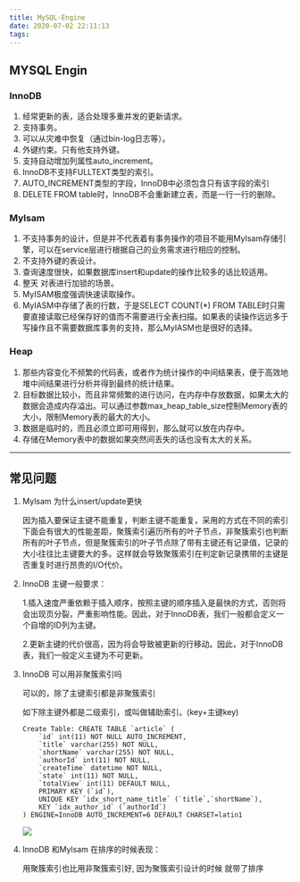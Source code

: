 ```yaml
---
title: MySQL-Engine
date: 2020-07-02 22:11:13
tags:
---
```


## MYSQL Engin
<!-- More -->

### InnoDB

1. 经常更新的表，适合处理多重并发的更新请求。
2. 支持事务。
3. 可以从灾难中恢复（通过bin-log日志等）。
4. 外键约束。只有他支持外键。
5. 支持自动增加列属性auto_increment。
6. InnoDB不支持FULLTEXT类型的索引。
7. AUTO_INCREMENT类型的字段，InnoDB中必须包含只有该字段的索引
8. DELETE FROM table时，InnoDB不会重新建立表，而是一行一行的删除。

### Mylsam

1. 不支持事务的设计，但是并不代表着有事务操作的项目不能用MyIsam存储引擎，可以在service层进行根据自己的业务需求进行相应的控制。
2. 不支持外键的表设计。
3. 查询速度很快，如果数据库insert和update的操作比较多的话比较适用。
4. 整天 对表进行加锁的场景。
5. MyISAM极度强调快速读取操作。
6. MyIASM中存储了表的行数，于是SELECT COUNT(*) FROM TABLE时只需要直接读取已经保存好的值而不需要进行全表扫描。如果表的读操作远远多于写操作且不需要数据库事务的支持，那么MyIASM也是很好的选择。


### Heap

1. 那些内容变化不频繁的代码表，或者作为统计操作的中间结果表，便于高效地堆中间结果进行分析并得到最终的统计结果。
2. 目标数据比较小，而且非常频繁的进行访问，在内存中存放数据，如果太大的数据会造成内存溢出。可以通过参数max_heap_table_size控制Memory表的大小，限制Memory表的最大的大小。
3. 数据是临时的，而且必须立即可用得到，那么就可以放在内存中。
4. 存储在Memory表中的数据如果突然间丢失的话也没有太大的关系。

---

## 常见问题

1. Mylsam 为什么insert/update更快

    因为插入要保证主键不能重复，判断主键不能重复，采用的方式在不同的索引下面会有很大的性能差距，聚簇索引遍历所有的叶子节点，非聚簇索引也判断所有的叶子节点，但是聚簇索引的叶子节点除了带有主键还有记录值，记录的大小往往比主键要大的多。这样就会导致聚簇索引在判定新记录携带的主键是否重复时进行昂贵的I/O代价。

2. InnoDB 主键一般要求：

    1.插入速度严重依赖于插入顺序，按照主键的顺序插入是最快的方式，否则将会出现页分裂，严重影响性能。因此，对于InnoDB表，我们一般都会定义一个自增的ID列为主键。
    
    2.更新主键的代价很高，因为将会导致被更新的行移动。因此，对于InnoDB表，我们一般定义主键为不可更新。

3. InnoDB 可以用非聚簇索引吗

    可以的，除了主键索引都是非聚簇索引

    如下除主键外都是二级索引，或叫做辅助索引。(key+主键key)
    ```
    Create Table: CREATE TABLE `article` (
        `id` int(11) NOT NULL AUTO_INCREMENT,
        `title` varchar(255) NOT NULL,
        `shortName` varchar(255) NOT NULL,
        `authorId` int(11) NOT NULL,
        `createTime` datetime NOT NULL,
        `state` int(11) NOT NULL,
        `totalView` int(11) DEFAULT NULL,
        PRIMARY KEY (`id`),
        UNIQUE KEY `idx_short_name_title` (`title`,`shortName`),
        KEY `idx_author_id` (`authorId`)
    ) ENGINE=InnoDB AUTO_INCREMENT=6 DEFAULT CHARSET=latin1
    ```

    ![](http://img.2cto.com/Collfiles/20170904/20170904100157327.jpg)

4. InnoDB 和Mylsam 在排序的时候表现：

    用聚簇索引也比用非聚簇索引好, 因为聚簇索引设计的时候 就带了排序
